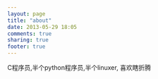 ```yaml
---
layout: page
title: "about"
date: 2013-05-29 18:05
comments: true
sharing: true
footer: true
---
```


C程序员,半个python程序员,半个linuxer, 喜欢瞎折腾
